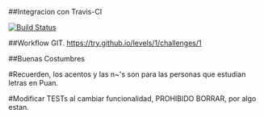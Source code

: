 
##Integracion con Travis-CI

[![Build Status](https://travis-ci.org/egarcia91/TP2Algos3.svg?branch=master)](https://travis-ci.org/egarcia91/TP2Algos3)

##Workflow GIT.
https://try.github.io/levels/1/challenges/1

##Buenas Costumbres

#Recuerden, los acentos y las n~'s son para las personas que estudian letras en Puan.

#Modificar TESTs al cambiar funcionalidad, PROHIBIDO BORRAR, por algo estan.



